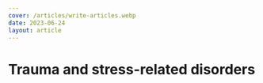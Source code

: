 ```yaml
---
cover: /articles/write-articles.webp
date: 2023-06-24
layout: article
---
```


# Trauma and stress-related disorders

<a href="https://www.melblog.vercel.app/articles/trauma.html"/>
